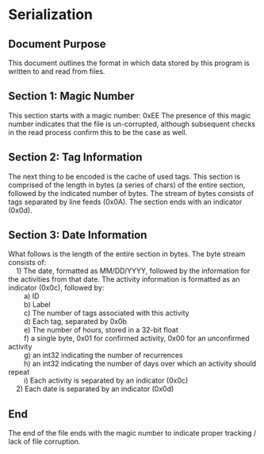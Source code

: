 # Serialization
## Document Purpose
This document outlines the format in which data stored by this program is written to and read from files.

## Section 1: Magic Number
This section starts with a magic number: 0xEE
The presence of this magic number indicates that the file is un-corrupted, although subsequent checks in the read process confirm this to be the case as well.

## Section 2: Tag Information
The next thing to be encoded is the cache of used tags.
This section is comprised of the length in bytes (a series of chars) of the entire section, followed by the indicated number of bytes.  The stream of bytes consists of tags separated by line feeds (0x0A).  The section ends with an indicator (0x0d).

## Section 3: Date Information
What follows is the length of the entire section in bytes.  The byte stream consists of:<br>
&nbsp;&nbsp;&nbsp;&nbsp;1) The date, formatted as MM/DD/YYYY, followed by the information for the activities from that date.  The activity information is formatted as an indicator (0x0c), followed by:<br>
&nbsp;&nbsp;&nbsp;&nbsp;&nbsp;&nbsp;&nbsp;&nbsp;a) ID<br>
&nbsp;&nbsp;&nbsp;&nbsp;&nbsp;&nbsp;&nbsp;&nbsp;b) Label<br>
&nbsp;&nbsp;&nbsp;&nbsp;&nbsp;&nbsp;&nbsp;&nbsp;c) The number of tags associated with this activity<br>
&nbsp;&nbsp;&nbsp;&nbsp;&nbsp;&nbsp;&nbsp;&nbsp;d) Each tag, separated by 0x0b<br>
&nbsp;&nbsp;&nbsp;&nbsp;&nbsp;&nbsp;&nbsp;&nbsp;e) The number of hours, stored in a 32-bit float<br>
&nbsp;&nbsp;&nbsp;&nbsp;&nbsp;&nbsp;&nbsp;&nbsp;f) a single byte, 0x01 for confirmed activity, 0x00 for an unconfirmed activity<br>
&nbsp;&nbsp;&nbsp;&nbsp;&nbsp;&nbsp;&nbsp;&nbsp;g) an int32 indicating the number of recurrences<br>
&nbsp;&nbsp;&nbsp;&nbsp;&nbsp;&nbsp;&nbsp;&nbsp;h) an int32 indicating the number of days over which an activity should repeat<br>
&nbsp;&nbsp;&nbsp;&nbsp;&nbsp;&nbsp;&nbsp;&nbsp;i) Each activity is separated by an indicator (0x0c)<br>
&nbsp;&nbsp;&nbsp;&nbsp;2) Each date is separated by an indicator (0x0d)<br>

## End
The end of the file ends with the magic number to indicate proper tracking / lack of file corruption.